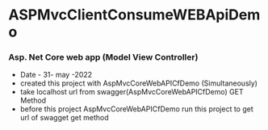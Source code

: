 # ASPMvcClientConsumeWEBApiDemo
### Asp. Net Core web app (Model View Controller)
- Date - 31- may -2022
- created this project with AspMvcCoreWebAPICfDemo (Simultaneously)
- take localhost url from swagger(AspMvcCoreWebAPICfDemo) GET Method 
- before this project AspMvcCoreWebAPICfDemo run this project to get url of swagget get method
